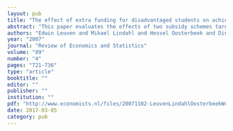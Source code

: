 ```yaml
---
layout: pub
title: "The effect of extra funding for disadvantaged students on achievement"
abstract: "This paper evaluates the effects of two subsidy schemes targeted at disadvantaged students in the Netherlands. The first scheme gives schools with at least 70 percent minority students extra funding for personnel. The second scheme gives schools with at least 70 percent students from different disadvantaged groups extra funding for computers and for language materials. The cutoffs at 70 percent provide a regression discontinuity design which we exploit in an instrumental variables framework. Estimates of the effects of the Personnel Subsidy on achievement of 8th graders in language, math and information processing are positive but never significantly different from zero. Estimates of the effects of the Computer Subsidy on the same outcome variables are negative and in some cases significantly different from zero."
authors: "Edwin Leuven and Mikael Lindahl and Hessel Oosterbeek and Dinand Webbink"
year: "2007"
journal: "Review of Economics and Statistics"
volume: "89"
number: "4"
pages: "721-736"
type: "article"
booktitle: ""
editor: ""
publisher: ""
institution: ""
pdf: "http://www.economists.nl/files/20071102-LeuvenLindahlOosterbeekWebbinkRESTAT07.pdf"
date: 2017-03-05
category: pub
---
```

